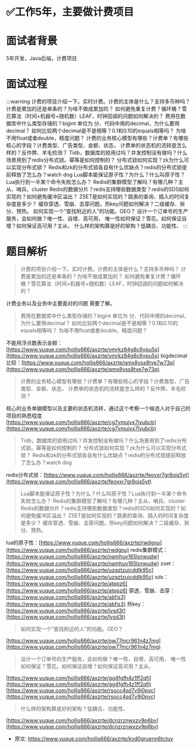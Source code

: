 # ✅工作5年，主要做计费项目
<!--page header-->

<a name="sUKxi"></a>
# 面试者背景

5年开发，Java后端，计费项目
<a name="PV0LT"></a>
# 面试过程

:::warning
计费的项目介绍一下。实时计费。计费的主体是什么？支持多币种吗？
计费是累加的还是单条的？为啥不做成累加的？
如何避免重复计费？循环桶？雪花算法（时间+机器号+随机数）LEAF，时钟回调的问题如何解决的？
费用在数据库中什么类型存储的？bigint 单位为 分、代码中用的decimal，为什么要用decimal？
如何比较两个decimal是不是相等？0.1和0.10的equals相等吗？
为啥不用float或者double，精度问题？
计费的业务核心模型有哪些？计费单？有哪些核心的字段？计费类型、广告类型、金额、状态，
计费单的状态机的流转是怎么样的？反作弊、羊毛检测？
Tidb，数据库的锁用过吗？并发控制没有做吗？什么场景用到了redis分布式锁。幂等是如何控制的？
分布式锁如何实现？zk为什么可以实现分布式锁？
Redis和zk的分布式锁各自有什么优缺点？redis的分布式锁提前释放了怎么办？watch dog
Lua脚本能保证原子性？为什么？什么叫原子性？Lua执行到一半某个命令失败怎么办？
Redis的集群模型了解吗？有哪几种？主从、哨兵、cluster
Redis的数据分片？redis支持哪些数据类型？redis的SDS如何实现的？如何避免缓冲区溢出？
ZSET是如何实现的？跳表的查询、插入的时间复杂度是多少？
缓存穿透、雪崩、击穿问题。热key问题如何解决？二级缓存、拆分、预热。
如何实现一个”查找附近的人”的功能。GEO？
设计一个订单号的生产服务，会如何做？唯一性、自增、高可用，
唯一性如何保证？雪花。如何保证自增？如何保证高可用？主从、
什么样的架构算是好的架构？低耦合、功能性、
:::
<a name="fqjtO"></a>
# 题目解析

> 计费的项目介绍一下。实时计费。计费的主体是什么？支持多币种吗？
> 计费是累加的还是单条的？为啥不做成累加的？
> 如何避免重复计费？循环桶？雪花算法（时间+机器号+随机数）LEAF，时钟回调的问题如何解决的？


计费业务以及业务中主要面对的问题 需要了解。

> 费用在数据库中什么类型存储的？bigint 单位为 分、代码中用的decimal，为什么要用decimal？
> 如何比较两个decimal是不是相等？0.1和0.10的equals相等吗？
> 为啥不用float或者double，精度问题？


不能用浮点数表示金额：[https://www.yuque.com/hollis666/axzrte/vmrkz84g8c6ypu5s](https://www.yuque.com/hollis666/axzrte/vmrkz84g8c6ypu5s)
bigdecimal比较：[https://www.yuque.com/hollis666/axzrte/qmx8yss8tve7w73q](https://www.yuque.com/hollis666/axzrte/qmx8yss8tve7w73q)

> 计费的业务核心模型有哪些？计费单？有哪些核心的字段？计费类型、广告类型、金额、状态，
> 计费单的状态机的流转是怎么样的？反作弊、羊毛检测？


核心的业务单据模型以及主要的状态机流转，通过这个考察一个候选人对于自己的项目的熟悉程度
[https://www.yuque.com/hollis666/axzrte/cg7ymuivx7lyubcb](https://www.yuque.com/hollis666/axzrte/cg7ymuivx7lyubcb) 

> Tidb，数据库的锁用过吗？并发控制没有做吗？什么场景用到了redis分布式锁。幂等是如何控制的？
> 分布式锁如何实现？zk为什么可以实现分布式锁？
> Redis和zk的分布式锁各自有什么优缺点？redis的分布式锁提前释放了怎么办？watch dog


redis分布式锁：[https://www.yuque.com/hollis666/axzrte/feovxr7gr8ois5yt](https://www.yuque.com/hollis666/axzrte/feovxr7gr8ois5yt)

> Lua脚本能保证原子性？为什么？什么叫原子性？Lua执行到一半某个命令失败怎么办？
> Redis的集群模型了解吗？有哪几种？主从、哨兵、cluster
> Redis的数据分片？redis支持哪些数据类型？redis的SDS如何实现的？如何避免缓冲区溢出？
> ZSET是如何实现的？跳表的查询、插入的时间复杂度是多少？
> 缓存穿透、雪崩、击穿问题。热key问题如何解决？二级缓存、拆分、预热。


lua的原子性：[https://www.yuque.com/hollis666/axzrte/rwdgnu](https://www.yuque.com/hollis666/axzrte/rwdgnu)
redis集群模式：[https://www.yuque.com/hollis666/axzrte/namhuv165lorwudw](https://www.yuque.com/hollis666/axzrte/namhuv165lorwudw)
zset：[https://www.yuque.com/hollis666/axzrte/uzqztzuicddlk95c](https://www.yuque.com/hollis666/axzrte/uzqztzuicddlk95c)
sds：[https://www.yuque.com/hollis666/axzrte/atppz6](https://www.yuque.com/hollis666/axzrte/atppz6)
穿透、雪崩、击穿：[https://www.yuque.com/hollis666/axzrte/abfis3](https://www.yuque.com/hollis666/axzrte/abfis3) 
热key：[https://www.yuque.com/hollis666/axzrte/lysd3t](https://www.yuque.com/hollis666/axzrte/lysd3t)

> 如何实现一个”查找附近的人”的功能。GEO？


[https://www.yuque.com/hollis666/axzrte/ow77mcr961n4z7mg](https://www.yuque.com/hollis666/axzrte/ow77mcr961n4z7mg)

> 设计一个订单号的生产服务，会如何做？唯一性、自增、高可用，
> 唯一性如何保证？雪花。如何保证自增？如何保证高可用？主从、


[https://www.yuque.com/hollis666/axzrte/gg4fgfh4z1ff2qfi](https://www.yuque.com/hollis666/axzrte/gg4fgfh4z1ff2qfi)
[https://www.yuque.com/hollis666/axzrte/rsocc4sd7v9i0pvc](https://www.yuque.com/hollis666/axzrte/rsocc4sd7v9i0pvc)

> 什么样的架构算是好的架构？低耦合、功能性、


[https://www.yuque.com/hollis666/axzrte/dcnzrznwxzv9p6bv](https://www.yuque.com/hollis666/axzrte/dcnzrznwxzv9p6bv)


<!--page footer-->
- 原文: <https://www.yuque.com/hollis666/axzrte/kvd0gruenn6tctuy>